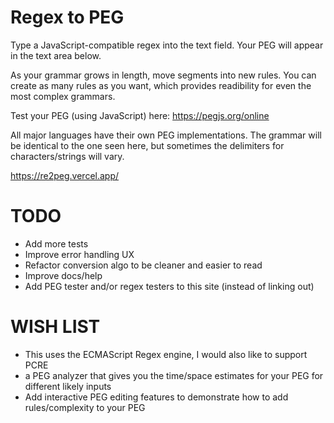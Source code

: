 # Regex to PEG

Type a JavaScript-compatible regex into the text field. Your PEG will appear in the text area below.

As your grammar grows in length, move segments into new rules. You can create as many rules as you want, which provides readibility for even the most complex grammars.

Test your PEG (using JavaScript) here: https://pegjs.org/online

All major languages have their own PEG implementations. The grammar will be identical to the one seen here, but sometimes the delimiters for characters/strings will vary.

https://re2peg.vercel.app/

# TODO
* Add more tests
* Improve error handling UX
* Refactor conversion algo to be cleaner and easier to read
* Improve docs/help
* Add PEG tester and/or regex testers to this site (instead of linking out)

# WISH LIST
* This uses the ECMAScript Regex engine, I would also like to support PCRE
* a PEG analyzer that gives you the time/space estimates for your PEG for different likely inputs
* Add interactive PEG editing features to demonstrate how to add rules/complexity to your PEG